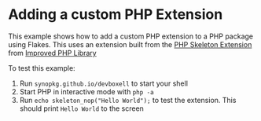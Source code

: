 # Adding a custom PHP Extension

This example shows how to add a custom PHP extension to a PHP package using Flakes. This uses an extension built from the [PHP Skeleton Extension](https://github.com/improved-php-library/skeleton-php-ext) from [Improved PHP Library](https://github.com/improved-php-library)

To test this example:

1. Run `synopkg.github.io/devboxell` to start your shell
2. Start PHP in interactive mode with `php -a`
3. Run `echo skeleton_nop("Hello World");` to test the extension. This should print `Hello World` to the screen
